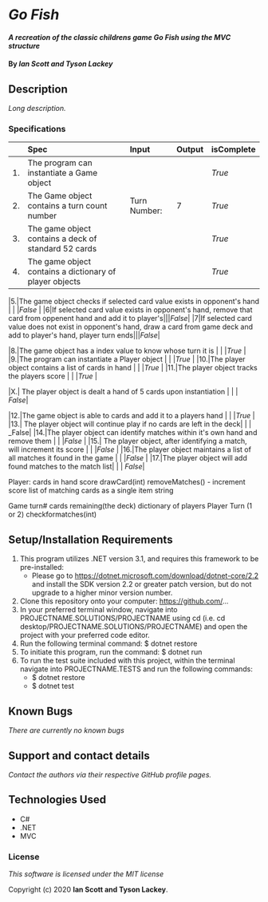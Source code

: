 # _Go Fish_

#### _A recreation of the classic childrens game Go Fish using the MVC structure_

#### By _**Ian Scott and Tyson Lackey**_

## Description

_Long description._

### Specifications
| | Spec | Input | Output | isComplete |
| :-------------     | :-------------     | :------------- | :------------- |:------------- |
|1.|The program can instantiate a Game object  |  |  | _True_ |
|2.|The Game object contains a turn count number |Turn Number: |7 |_True_  |
|3.|The game object contains a deck of standard 52 cards |  |  |_True_  |
|4.|The game object contains a dictionary of player objects |  |  |_True_  |

|5.|The game object checks if selected card value exists in opponent's hand  |  |  |_False_  |
|6|If selected card value exists in opponent's hand, remove that card from oppenent hand and add it to player's|||_False_|
|7|If selected card value does not exist in opponent's hand, draw a card from game deck and add to player's hand, player turn ends|||_False_|

|8.|The game object has a index value to know whose turn it is  |  |  |_True_  |
|9.|The program can instantiate a Player object  |  |  |_True_  |
|10.|The player object contains a list of cards in hand  |  |  |_True_  |
|11.|The player object tracks the players score  |  |  |_True_  |

|X.| The player object is dealt a hand of 5 cards upon instantiation | | | _False_|

|12.|The game object is able to cards and add it to a players hand  |  |  |_True_  |
|13.| The player object will continue play if no cards are left in the deck| | | _False|
|14.|The player object can identify matches within it's own hand and remove them |  |  |_False_  |
|15.| The player object, after identifying a match, will increment its score  |  |  |_False_  |
|16.|The player object maintains a list of all matches it found in the game  |  |  |_False_  |
|17.|The player object will add found matches to the match list| | | _False_|


Player:
cards in hand
score
drawCard(int)
removeMatches() - increment score
list of matching cards as a single item string



Game
turn#
cards remaining(the deck)
dictionary of players
Player Turn (1 or 2)
checkformatches(int)


## Setup/Installation Requirements

1. This program utilizes .NET version 3.1, and requires this framework to be pre-installed:
    * Please go to https://dotnet.microsoft.com/download/dotnet-core/2.2 and install the SDK   version 2.2 or greater patch version, but do not upgrade to a higher minor version number.
2. Clone this repository onto your computer: https://github.com/...
3. In your preferred terminal window, navigate into PROJECTNAME.SOLUTIONS/PROJECTNAME using cd (i.e. cd desktop/PROJECTNAME.SOLUTIONS/PROJECTNAME) and open the project with your preferred code editor.
4. Run the following terminal command: $ dotnet restore
5. To initiate this program, run the command: $ dotnet run
6. To run the test suite included with this project, within the terminal navigate into PROJECTNAME.TESTS and run the following commands:
    * $ dotnet restore
    * $ dotnet test


## Known Bugs

_There are currently no known bugs_

## Support and contact details

_Contact the authors via their respective GitHub profile pages._

## Technologies Used

- C#
- .NET
- MVC

### License

_This software is licensed under the MIT license_

Copyright (c) 2020 **Ian Scott and Tyson Lackey**.
